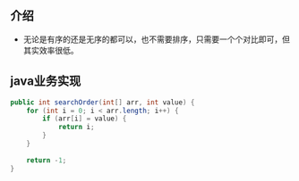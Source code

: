 ## 介绍

* 无论是有序的还是无序的都可以，也不需要排序，只需要一个个对比即可，但其实效率很低。

## java业务实现

```java
public int searchOrder(int[] arr, int value) {
    for (int i = 0; i < arr.length; i++) {
        if (arr[i] = value) {
            return i;
        }
    }
    
    return -1;
}
```

